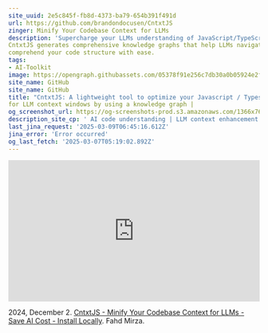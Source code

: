 ```yaml
---
site_uuid: 2e5c845f-fb8d-4373-ba79-654b391f491d
url: https://github.com/brandondocusen/CntxtJS
zinger: Minify Your Codebase Context for LLMs
description: 'Supercharge your LLMs understanding of JavaScript/TypeScript codebases.'
CntxtJS generates comprehensive knowledge graphs that help LLMs navigate and
comprehend your code structure with ease.
tags:
- AI-Toolkit
image: https://opengraph.githubassets.com/05378f91e256c7db30a0b05924e2f3ae5841fe12ee0ac78b75d9cbc9912f50d2/brandondocusen/CntxtJS
site_name: GitHub
site_name: GitHub
title: "CntxtJS: A lightweight tool to optimize your Javascript / Typescript project"
for LLM context windows by using a knowledge graph |
og_screenshot_url: https://og-screenshots-prod.s3.amazonaws.com/1366x768/80/false/da6ddbf4ff4d887f9262a8cc199d70e4987d580aaf86f7eab1e20e232a61b886.jpeg
description_site_cp: ' AI code understanding | LLM context enhancement | Code structure visualization | Static analysis for AI | Large Language Model tooling #LLM #AI #JavaScript #TypeScript #CodeAnalysis #ContextWindow #DeveloperTools'
last_jina_request: '2025-03-09T06:45:16.612Z'
jina_error: 'Error occurred'
og_last_fetch: '2025-03-07T05:19:02.892Z'
---
```


<iframe 
  style="aspect-ratio:16/9;width:100%;height:auto" 
  src="https://www.youtube.com/embed/C7nNPDuEW0U?si=_u5ntYKFDO0I9haV" 
  title="YouTube video player" 
  frameborder="0" 
  allow="accelerometer; autoplay; clipboard-write; encrypted-media; gyroscope; picture-in-picture; web-share" 
  referrerpolicy="strict-origin-when-cross-origin" 
  allowfullscreen
></iframe>

2024, December 2. [CntxtJS - Minify Your Codebase Context for LLMs - Save AI Cost - Install Locally](https://youtu.be/C7nNPDuEW0U?si=_u5ntYKFDO0I9haV). Fahd Mirza.
